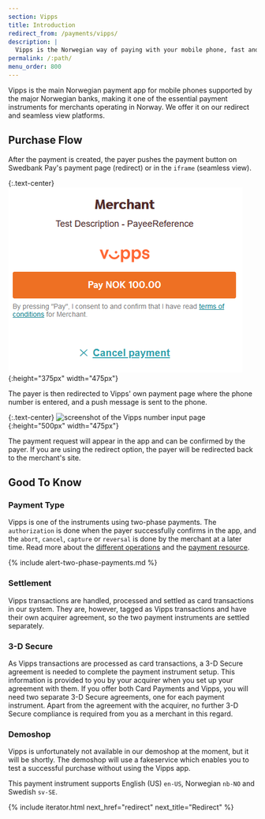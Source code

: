 ```yaml
---
section: Vipps
title: Introduction
redirect_from: /payments/vipps/
description: |
  Vipps is the Norwegian way of paying with your mobile phone, fast and simple.
permalink: /:path/
menu_order: 800
---
```


Vipps is the main Norwegian payment app for mobile phones supported by the major
Norwegian banks, making it one of the essential payment instruments for
merchants operating in Norway. We offer it on our redirect and seamless view
platforms.

## Purchase Flow

After the payment is created, the payer pushes the payment button on Swedbank
Pay's payment page (redirect) or in the `iframe` (seamless view).

{:.text-center}
![screenshot of the first Vipps redirect page][vipps-redirect]{:height="375px" width="475px"}

The payer is then redirected to Vipps' own payment
page where the phone number is entered, and a push message is sent to the phone.

{:.text-center}
![screenshot of the Vipps number input page][vipps-number-input]{:height="500px" width="475px"}

The payment request will appear in the app and can be confirmed by the payer.
If you are using the redirect option, the payer will be redirected back to
the merchant's site.

## Good To Know

### Payment Type

Vipps is one of the instruments using two-phase payments. The `authorization` is
done when the payer successfully confirms in the app, and the `abort`,
`cancel`, `capture` or `reversal` is done by the merchant at a later time. Read
more about the [different operations][after-payment] and the [payment
resource][payment-resource].

{% include alert-two-phase-payments.md %}

### Settlement

Vipps transactions are handled, processed and settled as card transactions in
our system. They are, however, tagged as Vipps transactions and have their own
acquirer agreement, so the two payment instruments are settled separately.

### 3-D Secure

As Vipps transactions are processed as card transactions, a 3-D Secure agreement
is needed to complete the payment instrument setup. This information is provided
to you by your acquirer when you set up your agreement with them. If you offer
both Card Payments and Vipps, you will need two separate 3-D Secure agreements,
one for each payment instrument. Apart from the agreement with the acquirer, no
further 3-D Secure compliance is required from you as a merchant in this regard.

### Demoshop

Vipps is unfortunately not available in our demoshop at the moment, but it will
be shortly. The demoshop will use a fakeservice which enables you to test a
successful purchase without using the Vipps app.

This payment instrument supports English (US) `en-US`, Norwegian `nb-NO` and
Swedish `sv-SE`.

{% include iterator.html next_href="redirect" next_title="Redirect" %}

[payment-resource]: /payment-instruments/vipps/features/technical-reference/payment-resource
[after-payment]: /payment-instruments/vipps/features/technical-reference/operations
[vipps-redirect]: /assets/img/payments/vipps-redirect-en.png
[vipps-number-input]: /assets/img/payments/vipps-number-input-en.png
